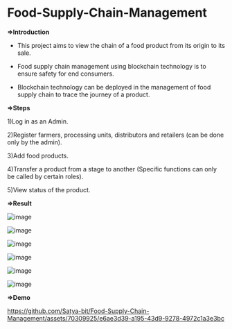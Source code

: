 # Food-Supply-Chain-Management
**=>Introduction**

* This project aims to view the chain of a food product from its origin to its sale.   

* Food supply chain management using blockchain technology is to ensure safety for end consumers.

* Blockchain technology can be deployed in the management of food supply chain to trace the journey of a product.

**=>Steps**

1)Log in as an Admin.

2)Register farmers, processing units, distributors and retailers (can be done only by the admin).

3)Add food products.

4)Transfer a product from a stage to another (Specific functions can only be called by certain roles).

5)View status of the product.

**=>Result**

![image](https://github.com/Satya-bit/Food-Supply-Chain-Management/assets/70309925/64591616-8331-4652-96f6-2ed36f5b35d0)

![image](https://github.com/Satya-bit/Food-Supply-Chain-Management/assets/70309925/d5fa7081-058f-461d-a4ee-790af8b9418e)

![image](https://github.com/Satya-bit/Food-Supply-Chain-Management/assets/70309925/5543dc76-ce0d-4143-95d5-692bc1c2a490)

![image](https://github.com/Satya-bit/Food-Supply-Chain-Management/assets/70309925/ec60d5a4-751c-498d-b9d9-9fd0bcecdaba)

![image](https://github.com/Satya-bit/Food-Supply-Chain-Management/assets/70309925/f4a6162d-e86a-4910-b9b1-b498f3e97f83)

![image](https://github.com/Satya-bit/Food-Supply-Chain-Management/assets/70309925/a43c5122-89ab-4cb9-a078-47d11b5e2461)

**=>Demo**


https://github.com/Satya-bit/Food-Supply-Chain-Management/assets/70309925/e6ae3d39-a195-43d9-9278-4972c1a3e3bc



